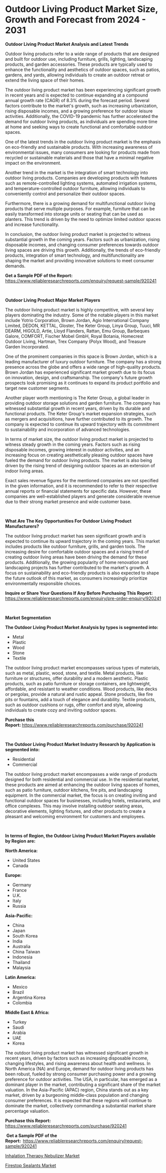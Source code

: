 <p><h1>Outdoor Living Product Market Size, Growth and Forecast from 2024 - 2031</h1></p><p><strong>Outdoor Living Product Market Analysis and Latest Trends</strong></p>
<p><p>Outdoor living products refer to a wide range of products that are designed and built for outdoor use, including furniture, grills, lighting, landscaping products, and garden accessories. These products are typically used to enhance the functionality and aesthetics of outdoor spaces, such as patios, gardens, and yards, allowing individuals to create an outdoor retreat or extend the living space of their homes.</p><p>The outdoor living product market has been experiencing significant growth in recent years and is expected to continue expanding at a compound annual growth rate (CAGR) of 8.3% during the forecast period. Several factors contribute to the market's growth, such as increasing urbanization, rising disposable incomes, and a growing preference for outdoor leisure activities. Additionally, the COVID-19 pandemic has further accelerated the demand for outdoor living products, as individuals are spending more time at home and seeking ways to create functional and comfortable outdoor spaces.</p><p>One of the latest trends in the outdoor living product market is the emphasis on eco-friendly and sustainable products. With increasing awareness of environmental issues, many consumers are looking for products made from recycled or sustainable materials and those that have a minimal negative impact on the environment.</p><p>Another trend in the market is the integration of smart technology into outdoor living products. Companies are developing products with features such as remote-controlled lighting systems, automated irrigation systems, and temperature-controlled outdoor furniture, allowing individuals to conveniently control and personalize their outdoor spaces.</p><p>Furthermore, there is a growing demand for multifunctional outdoor living products that serve multiple purposes. For example, furniture that can be easily transformed into storage units or seating that can be used as planters. This trend is driven by the need to optimize limited outdoor spaces and increase functionality.</p><p>In conclusion, the outdoor living product market is projected to witness substantial growth in the coming years. Factors such as urbanization, rising disposable incomes, and changing consumer preferences towards outdoor living spaces are driving this growth. Additionally, the trends of eco-friendly products, integration of smart technology, and multifunctionality are shaping the market and providing innovative solutions to meet consumer demands.</p></p>
<p><strong>Get a Sample PDF of the Report:&nbsp;</strong> <a href="https://www.reliableresearchreports.com/enquiry/request-sample/920241">https://www.reliableresearchreports.com/enquiry/request-sample/920241</a></p>
<p>&nbsp;</p>
<p><strong>Outdoor Living Product Major Market Players</strong></p>
<p><p>The outdoor living product market is highly competitive, with several key players dominating the industry. Some of the notable players in this market include Yotrio Corporation, Brown Jordan, Agio International Company Limited, DEDON, KETTAL, Gloster, The Keter Group, Linya Group, Tuuci, MR DEARM, HIGOLD, Artie, Lloyd Flanders, Rattan, Emu Group, Barbeques Galore, COMFORT, Fischer Mobel GmbH, Royal Botania, Homecrest Outdoor Living, Hartman, Trex Company (Polyx Wood), and Treasure Garden Incorporated.</p><p>One of the prominent companies in this space is Brown Jordan, which is a leading manufacturer of luxury outdoor furniture. The company has a strong presence across the globe and offers a wide range of high-quality products. Brown Jordan has experienced significant market growth due to its focus on innovation, design, and craftsmanship. The company's future growth prospects look promising as it continues to expand its product portfolio and target new customer segments.</p><p>Another player worth mentioning is The Keter Group, a global leader in providing outdoor storage solutions and garden furniture. The company has witnessed substantial growth in recent years, driven by its durable and functional products. The Keter Group's market expansion strategies, such as mergers and acquisitions, have further contributed to its growth. The company is expected to continue its upward trajectory with its commitment to sustainability and incorporation of advanced technologies.</p><p>In terms of market size, the outdoor living product market is projected to witness steady growth in the coming years. Factors such as rising disposable incomes, growing interest in outdoor activities, and an increasing focus on creating aesthetically pleasing outdoor spaces have fueled the demand for outdoor living products. The market is also being driven by the rising trend of designing outdoor spaces as an extension of indoor living areas.</p><p>Exact sales revenue figures for the mentioned companies are not specified in the given information, and it is recommended to refer to their respective annual reports or financial statements for specific data. However, these companies are well-established players and generate considerable revenue due to their strong market presence and wide customer base.</p></p>
<p>&nbsp;</p>
<p><strong>What Are The Key Opportunities For Outdoor Living Product Manufacturers?</strong></p>
<p><p>The outdoor living product market has seen significant growth and is expected to continue its upward trajectory in the coming years. This market includes products like outdoor furniture, grills, and garden tools. The increasing desire for comfortable outdoor spaces and a rising trend of creating outdoor living areas have been driving the demand for these products. Additionally, the growing popularity of home renovation and landscaping projects has further contributed to the market's growth. A focus on sustainability and eco-friendly products is also expected to shape the future outlook of this market, as consumers increasingly prioritize environmentally responsible choices.</p></p>
<p><strong>Inquire or Share Your Questions If Any Before Purchasing This Report:</strong> <a href="https://www.reliableresearchreports.com/enquiry/pre-order-enquiry/920241">https://www.reliableresearchreports.com/enquiry/pre-order-enquiry/920241</a></p>
<p>&nbsp;</p>
<p><strong>Market Segmentation</strong></p>
<p><strong>The Outdoor Living Product Market Analysis by types is segmented into:</strong></p>
<p><ul><li>Metal</li><li>Plastic</li><li>Wood</li><li>Stone</li><li>Textile</li></ul></p>
<p><p>The outdoor living product market encompasses various types of materials, such as metal, plastic, wood, stone, and textile. Metal products, like furniture or structures, offer durability and a modern aesthetic. Plastic products, such as patio furniture or storage containers, are lightweight, affordable, and resistant to weather conditions. Wood products, like decks or pergolas, provide a natural and rustic appeal. Stone products, like fire pits or fountains, add a touch of elegance and durability. Textile products, such as outdoor cushions or rugs, offer comfort and style, allowing individuals to create cozy and inviting outdoor spaces.</p></p>
<p><strong>Purchase this Report:&nbsp;</strong><a href="https://www.reliableresearchreports.com/purchase/920241">https://www.reliableresearchreports.com/purchase/920241</a></p>
<p>&nbsp;</p>
<p><strong>The Outdoor Living Product Market Industry Research by Application is segmented into:</strong></p>
<p><ul><li>Residential</li><li>Commercial</li></ul></p>
<p><p>The outdoor living product market encompasses a wide range of products designed for both residential and commercial use. In the residential market, these products are aimed at enhancing the outdoor living spaces of homes, such as patio furniture, outdoor kitchens, fire pits, and landscaping equipment. In the commercial market, the focus is on creating inviting and functional outdoor spaces for businesses, including hotels, restaurants, and office complexes. This may involve installing outdoor seating areas, decorative elements, lighting fixtures, and other products to create a pleasant and welcoming environment for customers and employees.</p></p>
<p>&nbsp;</p>
<p><strong>In terms of Region, the Outdoor Living Product Market Players available by Region are:</strong></p>
<p>
    <p> <strong> North America: </strong>
        <ul>
            <li>United States</li>
            <li>Canada</li>
        </ul>
        </p> 
    <p> <strong> Europe: </strong>
        <ul>
            <li>Germany</li>
            <li>France</li>
            <li>U.K.</li>
            <li>Italy</li>
            <li>Russia</li>
        </ul>
        </p> 
    <p> <strong> Asia-Pacific: </strong>
        <ul>
            <li>China</li>
            <li>Japan</li>
            <li>South Korea</li>
            <li>India</li>
            <li>Australia</li>
            <li>China Taiwan</li>
            <li>Indonesia</li>
            <li>Thailand</li>
            <li>Malaysia</li>
        </ul>
        </p> 
    <p> <strong> Latin America: </strong>
        <ul>
            <li>Mexico</li>
            <li>Brazil</li>
            <li>Argentina Korea</li>
            <li>Colombia</li>
        </ul>
        </p> 
    <p> <strong> Middle East & Africa: </strong>
        <ul>
            <li>Turkey</li>
            <li>Saudi</li>
            <li>Arabia</li>
            <li>UAE</li>
            <li>Korea</li>
        </ul>
    </p>
    </p>
<p><p>The outdoor living product market has witnessed significant growth in recent years, driven by factors such as increasing disposable income, changing lifestyles, and rising awareness about health and wellness. In North America (NA) and Europe, demand for outdoor living products has been robust, fueled by strong consumer purchasing power and a growing preference for outdoor activities. The USA, in particular, has emerged as a dominant player in the market, contributing a significant share of the market valuation. In the Asia-Pacific (APAC) region, China stands out as a key market, driven by a burgeoning middle-class population and changing consumer preferences. It is expected that these regions will continue to dominate the market, collectively commanding a substantial market share percentage valuation.</p></p>
<p><strong>Purchase this Report: </strong><a href="https://www.reliableresearchreports.com/purchase/920241">https://www.reliableresearchreports.com/purchase/920241</a></p>
<p>&nbsp;<strong>Get a Sample PDF of the Report:&nbsp;&nbsp;</strong><a href="https://www.reliableresearchreports.com/enquiry/request-sample/920241">https://www.reliableresearchreports.com/enquiry/request-sample/920241</a></p>
<p><strong></strong></p>
<p><p><a href="https://medium.com/@lilyberge344/inhalation-therapy-nebulizer-market-analysis-its-cagr-market-segmentation-and-global-industry-399011fa0829">Inhalation Therapy Nebulizer Market</a></p><p><a href="https://medium.com/@lealemke/firestop-sealants-market-share-evolution-and-market-growth-trends-2024-2031-52d4ddd02432">Firestop Sealants Market</a></p></p>